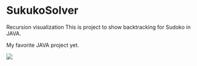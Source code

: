 # SukukoSolver
Recursion visualization
This is project to show backtracking for Sudoko in JAVA.

My favorite JAVA project yet.

![](https://s5.gifyu.com/images/ezgif.com-video-to-gife5c127731769ac8e.gif)

